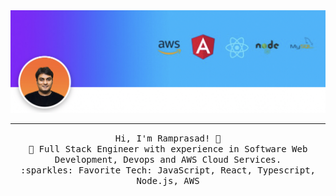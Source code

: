 <img src="https://raw.githubusercontent.com/mramprasad007/mramprasad007/main/github-banner.jpg"/>
<hr></hr>
<p align="center">
  <samp>
    Hi, I'm Ramprasad! 👋 <br>
    🚀 Full Stack Engineer with experience in Software Web Development, Devops and AWS Cloud Services.  <br>
    :sparkles: Favorite Tech: JavaScript, React, Typescript, Node.js, AWS <br>
  </samp>
</p>
